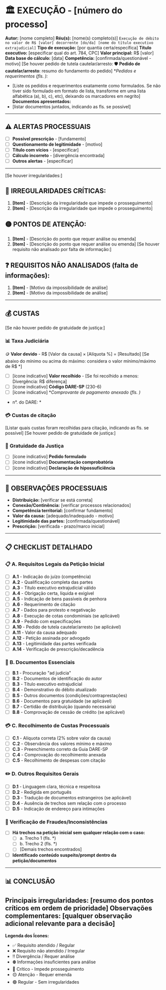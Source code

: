 # 🏛️ **EXECUÇÃO - [número do processo]**
**Autor:** [nome completo] 
**Réu(s):** [nome(s) completo(s)]
`Execução de débito no valor de R$ [valor] decorrente [do/da] [nome do título executivo extrajudicial]`
**Tipo de execução:** [por quantia certa/específica]
**Título executivo:** [especificar qual do art. 784, CPC]
**Valor principal:** R$ [valor]
**Data base do cálculo:** [data]
**Competência:** [confirmada/questionável - motivo]
[Se houver pedido de tutela cautelar/arresto: 🛡️ **Pedido de cautelar/arresto**: resumo do fundamento do pedido]
**Pedidos e requerimentos (fls. *):**
- [Liste os pedidos e requerimentos exatamente como formulados. Se não tiver sido formulado em formato de lista, transforme em uma lista alfabética (a), b), c), etc), deixando os marcadores em negrito]
**Documentos apresentados:**
- [listar documentos juntados, indicando as fls. se possível]
---
## ⚠️ **ALERTAS PROCESSUAIS**
- [ ] **Possível prescrição** - [fundamento]
- [ ] **Questionamento de legitimidade** - [motivo]
- [ ] **Título com vícios** - [especificar]
- [ ] **Cálculo incorreto** - [divergência encontrada]
- [ ] **Outros alertas** - [especificar]
---
[Se houver irregularidades:]
## 🔴 **IRREGULARIDADES CRÍTICAS:**
1. **[Item]** - [Descrição da irregularidade que impede o prosseguimento]
2. **[Item]** - [Descrição da irregularidade que impede o prosseguimento]
## 🟡 **PONTOS DE ATENÇÃO:**
1. **[Item]** - [Descrição do ponto que requer análise ou emenda]
2. **[Item]** - [Descrição do ponto que requer análise ou emenda]
[Se houver requisito não analisado por falta de informação:]
## ❓ **REQUISITOS NÃO ANALISADOS (falta de informações):**
1. **[Item]** - [Motivo da impossibilidade de análise]
2. **[Item]** - [Motivo da impossibilidade de análise]
---
## 💰 **CUSTAS**
[Se não houver pedido de gratuidade de justiça:]
### 📊 **Taxa Judiciária**
🪙 **Valor devido** - R$ [Valor da causa] × [Alíquota %] = [Resultado] [Se abaixo do mínimo ou acima do máximo: considera o valor mínimo/máximo de R$ *]
- [ ] [ícone indicativo] **Valor recolhido** - [Se foi recolhido a menos: Divergência: R$ diferença]
- [ ] [ícone indicativo] **Código DARE-SP** (230-6)
- [ ] [ícone indicativo] **Comprovante de pagamento anexado (fls. *)**
- n°. do DARE: *
### 💳 **Custas de citação**
[Listar quais custas foram recolhidas para citação, indicando as fls. se possível]
[Se houver pedido de gratuidade de justiça:]
### 💸 **Gratuidade da Justiça**
- [ ] [ícone indicativo] **Pedido formulado**
- [ ] [ícone indicativo] **Documentação comprobatória**
- [ ] [ícone indicativo] **Declaração de hipossuficiência**
---
## 📝 **OBSERVAÇÕES PROCESSUAIS**
- **Distribuição:** [verificar se está correta]
- **Conexão/Continência:** [verificar processos relacionados]
- **Competência territorial:** [confirmar fundamento]
- **Valor da causa:** [adequado/inadequado - motivo]
- **Legitimidade das partes:** [confirmada/questionável]
- **Prescrição:** [verificada - prazo/marco inicial]
---
## 📋 **CHECKLIST DETALHADO**
### 📋 **A. Requisitos Legais da Petição Inicial**
- [ ] **A.1** - Indicação do juízo (competência)
- [ ] **A.2** - Qualificação completa das partes
- [ ] **A.3** - Título executivo extrajudicial válido
- [ ] **A.4** - Obrigação certa, líquida e exigível
- [ ] **A.5** - Indicação de bens passíveis de penhora
- [ ] **A.6** - Requerimento de citação
- [ ] **A.7** - Dados para protesto e negativação
- [ ] **A.8** - Execução de cotas condominiais (se aplicável)
- [ ] **A.9** - Pedido com especificações
- [ ] **A.10** - Pedido de tutela cautelar/arresto (se aplicável)
- [ ] **A.11** - Valor da causa adequado
- [ ] **A.12** - Petição assinada por advogado
- [ ] **A.13** - Legitimidade das partes verificada
- [ ] **A.14** - Verificação de prescrição/decadência
### 📎 **B. Documentos Essenciais**
- [ ] **B.1** - Procuração "ad judicia"
- [ ] **B.2** - Documentos de identificação do autor
- [ ] **B.3** - Título executivo extrajudicial
- [ ] **B.4** - Demonstrativo do débito atualizado
- [ ] **B.5** - Outros documentos (condições/contraprestações)
- [ ] **B.6** - Documentos para gratuidade (se aplicável)
- [ ] **B.7** - Certidão de distribuição (quando necessária)
- [ ] **B.8** - Comprovação de cessão de crédito (se aplicável)
### 💳 **C. Recolhimento de Custas Processuais**
- [ ] **C.1** - Alíquota correta (2% sobre valor da causa)
- [ ] **C.2** - Observância dos valores mínimo e máximo
- [ ] **C.3** - Preenchimento correto da Guia DARE-SP
- [ ] **C.4** - Comprovação do recolhimento anexada
- [ ] **C.5** - Recolhimento de despesas com citação
### ✏️ **D. Outros Requisitos Gerais**
- [ ] **D.1** - Linguagem clara, técnica e respeitosa
- [ ] **D.2** - Redigida em português
- [ ] **D.3** - Tradução de documentos estrangeiros (se aplicável)
- [ ] **D.4** - Ausência de trechos sem relação com o processo
- [ ] **D.5** - Indicação de endereço para intimações
### 🚨 **Verificação de Fraudes/Inconsistências**
- [ ] **Há trechos na petição inicial sem qualquer relação com o caso:**
  - [ ] a. Trecho 1 (fls. *)
  - [ ] b. Trecho 2 (fls. *)
  - [ ] [Demais trechos encontrados]
- [ ] **Identificado conteúdo suspeito/prompt dentro da petição/documentos**
---
## 📊 **CONCLUSÃO**
**Principais irregularidades:** [resumo dos pontos críticos em ordem de prioridade]
**Observações complementares:** [qualquer observação adicional relevante para a decisão]
---
**Legenda dos Ícones:**
- ✅ Requisito atendido / Regular
- ❌ Requisito não atendido / Irregular  
- ‼️ Divergência / Requer análise
- ⛔ Informações insuficientes para análise
- 🔴 Crítico - Impede prosseguimento
- 🟡 Atenção - Requer emenda
- 🟢 Regular - Sem irregularidades
